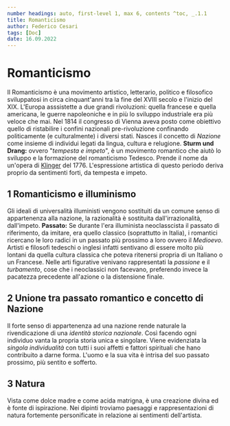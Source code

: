 ```yaml
---
number headings: auto, first-level 1, max 6, contents ^toc, _.1.1
title: Romanticismo
author: Federico Cesari  
tags: [Doc]
date: 16.09.2022
---
```

# Romanticismo
Il Romanticismo è una movimento artistico, letterario, politico e filosofico sviluppatosi  in circa cinquant'anni tra la fine del XVIII secolo e l'inizio del XIX. L'Europa asssistette a due grandi rivoluzioni: quella francese e quella americana, le guerre napoleoniche e in più lo sviluppo industriale era più veloce che mai. Nel 1814 il congresso di Vienna aveva posto come obiettivo quello di ristabilire i confini nazionali pre-rivoluzione confinando politicamente (e culturalmente) i diversi stati.
Nasces il concetto di *Nazione* come insieme di individui legati da lingua, cultura e relugione.
**Sturm und Drang:** ovvero "*tempesta e impeto*", è un movimento romantico che aiutò lo sviluppo e la formazione del romanticismo Tedesco. Prende il nome da un'opera di [Klinger](https://it.wikipedia.org/wiki/Friedrich_Maximilian_Klinger) del 1776. L'espressione artistica di questo periodo deriva proprio da sentimenti forti, da tempesta e impeto.
## 1 Romanticismo e illuminismo
Gli ideali di universalità illuministi vengono sostituiti da un comune senso di appartenenza alla nazione, la razionalità è sostituita dall'irrazionalità, dall'impeto.
**Passato:** Se durante l'era illuminista neoclasscista il passato di riferimento, da imitare, era quello classico (soprattutto in Italia), i romantici ricercano le loro radici in un passato più prossimo a loro ovvero il *Medioevo*. Artisti e filosofi tedeschi o inglesi infatti sentivano di essere molto più lontani da quella cultura classica che poteva ritenersi propria di un Italiano o un Francese.
Nelle arti figurative venivano rappresentati la *passione* e il *turbamento*, cose che i neoclassici non facevano, preferendo invece la pacatezza precedente all'azione o la distensione finale.
## 2 Unione tra passato romantico e concetto di Nazione
Il forte senso di appartenenza ad una nazione rende naturale la rivendicazione di una *identità storica nazionale*. Così facendo ogni individuo vanta la propria storia unica e singolare. Viene evidenziata la *singola individualità* con tutti i suoi affetti e fattori spirituali che hano contribuito a darne forma.
L'uomo e la sua vita è intrisa del suo passato prossimo, più sentito e sofferto.
## 3 Natura
Vista come dolce madre e come acida matrigna, è una creazione divina ed è fonte di ispirazione. Nei dipinti troviamo paesaggi e rappresentazioni di natura fortemente personificate in relazione ai sentimenti dell'artista.

